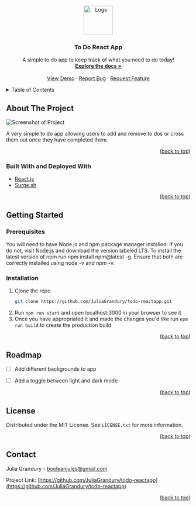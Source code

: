 
<!-- PROJECT LOGO -->
<br />
<div align="center">
  <a href="https://github.com/JuliaGrandury/todo-reactapp">
    <img src="https://img.icons8.com/fluency/64/000000/to-do.png" alt="Logo" width="80" height="80">
  </a>

  <h3 align="center">To Do React App</h3>

  <p align="center">
    A simple to do app to keep track of what you need to do today!
    <br />
    <a href="https://github.com/JuliaGrandury/todo-reactapp"><strong>Explore the docs »</strong></a>
    <br />
    <br />
    <a href="">View Demo</a>
    ·
    <a href="https://github.com/JuliaGrandury/todo-reactapp/issues">Report Bug</a>
    ·
    <a href="https://github.com/JuliaGrandury/todo-reactapp/issues">Request Feature</a>
  </p>
</div>



<!-- TABLE OF CONTENTS -->
<details>
  <summary>Table of Contents</summary>
  <ol>
    <li>
      <a href="#about-the-project">About The Project</a>
      <ul>
        <li><a href="#built-with">Built and Deployed With</a></li>
      </ul>
    </li>
    <li>
      <a href="#getting-started">Getting Started</a>
      <ul>
        <li><a href="#prerequisites">Prerequisites</a></li>
        <li><a href="#installation">Installation</a></li>
      </ul>
    </li>
    <li><a href="#roadmap">Roadmap</a></li>
    <li><a href="#license">License</a></li>
    <li><a href="#contact">Contact</a></li>
  </ol>
</details>



<!-- ABOUT THE PROJECT -->
## About The Project

![Screenshot of Project](https://github.com/JuliaGrandury/pokemon-react/blob/10e9316882de2c9f61563de5f7184b1773dfa6a1/todoreact-screenshot.png)

A very simple to do app allowing users to add and remove to dos or cross them out once they have completed them.

<p align="right">(<a href="#top">back to top</a>)</p>


### Built With and Deployed With

* [React.js](https://reactjs.org/)
* [Surge.sh](https://surge.sh/)

<p align="right">(<a href="#top">back to top</a>)</p>



<!-- GETTING STARTED -->
## Getting Started

### Prerequisites

You will need to have Node.js and npm package manager installed. If you do not, visit Node.js and download the version labeled LTS. To install the latest version of npm run npm install npm@latest -g. Ensure that both are correctly installed using node -v and npm -v.

### Installation

1. Clone the repo
   ```sh
   git clone https://github.com/JuliaGrandury/todo-reactapp.git
   ```
2. Run `npm run start` and open localhost:3000 in your browser to see it
3. Once you have appropriated it and made the changes you'd like run `npm run build` to create the production build

<p align="right">(<a href="#top">back to top</a>)</p>



<!-- ROADMAP -->
## Roadmap

- [ ] Add different backgrounds to app 
- [ ] Add a toggle between light and dark mode


<p align="right">(<a href="#top">back to top</a>)</p>



<!-- LICENSE -->
## License

Distributed under the MIT License. See `LICENSE.txt` for more information.

<p align="right">(<a href="#top">back to top</a>)</p>



<!-- CONTACT -->
## Contact

Julia Grandury - booleanjules@gmail.com

Project Link: [https://github.com/JuliaGrandury/todo-reactapp](https://github.com/JuliaGrandury/todo-reactapp)

<p align="right">(<a href="#top">back to top</a>)</p>
